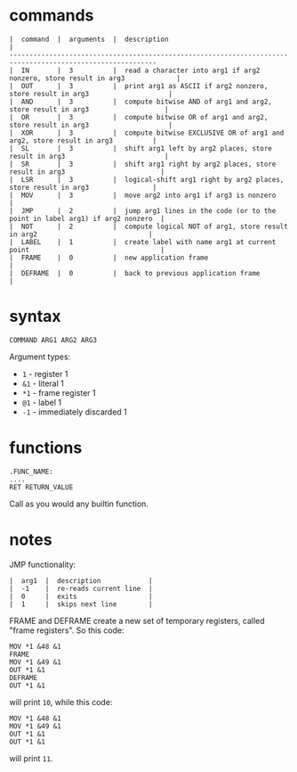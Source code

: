 # commands

    |  command  |  arguments  |  description                                                                  |
    -----------------------------------------------------------------------------------------------------------
    |  IN       |  3          |  read a character into arg1 if arg2 nonzero, store result in arg3             |
    |  OUT      |  3          |  print arg1 as ASCII if arg2 nonzero, store result in arg3                    |
    |  AND      |  3          |  compute bitwise AND of arg1 and arg2, store result in arg3                   |
    |  OR       |  3          |  compute bitwise OR of arg1 and arg2, store result in arg3                    |
    |  XOR      |  3          |  compute bitwise EXCLUSIVE OR of arg1 and arg2, store result in arg3          |
    |  SL       |  3          |  shift arg1 left by arg2 places, store result in arg3                         |
    |  SR       |  3          |  shift arg1 right by arg2 places, store result in arg3                        |
    |  LSR      |  3          |  logical-shift arg1 right by arg2 places, store result in arg3                |
    |  MOV      |  3          |  move arg2 into arg1 if arg3 is nonzero                                       |
    |  JMP      |  2          |  jump arg1 lines in the code (or to the point in label arg1) if arg2 nonzero  |
    |  NOT      |  2          |  compute logical NOT of arg1, store result in arg2                            |
    |  LABEL    |  1          |  create label with name arg1 at current point                                 |
    |  FRAME    |  0          |  new application frame                                                        |
    |  DEFRAME  |  0          |  back to previous application frame                                           |

# syntax

    COMMAND ARG1 ARG2 ARG3

Argument types:

 - `1` - register 1
 - `&1` - literal 1
 - `*1` - frame register 1
 - `@1` - label 1
 - `-1` - immediately discarded 1

# functions

    .FUNC_NAME:
    ....
    RET RETURN_VALUE

Call as you would any builtin function.

# notes

JMP functionality:

    |  arg1  |  description            |
    |  -1    |  re-reads current line  |
    |  0     |  exits                  |
    |  1     |  skips next line        |

FRAME and DEFRAME create a new set of temporary registers, called "frame registers". So this code:

    MOV *1 &48 &1
    FRAME
    MOV *1 &49 &1
    OUT *1 &1
    DEFRAME
    OUT *1 &1

will print `10`, while this code:

    MOV *1 &48 &1
    MOV *1 &49 &1
    OUT *1 &1
    OUT *1 &1

will print `11`.
